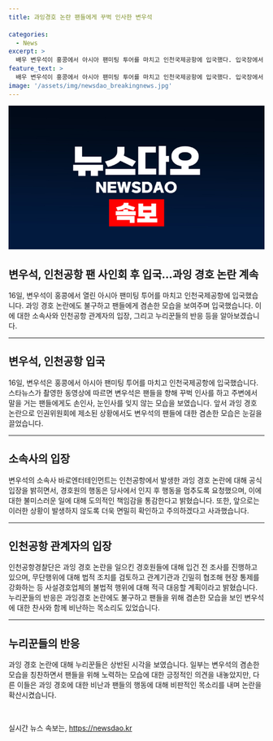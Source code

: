 ```yaml
---
title: 과잉경호 논란 팬들에게 꾸벅 인사한 변우석

categories:
  - News
excerpt: >
  배우 변우석이 홍콩에서 아시아 팬미팅 투어를 마치고 인천국제공항에 입국했다. 입국장에서 팬들에게 인사를 거는 모습이 포착됐다. 소속사는 과잉 경호 논란과 관련해 사과하고, 경호원들에 대한 법적 조치 검토 중이라고 전했다. 팬들은 공항을 찾은 변우석을 비난하고, 일부는 겸손한 모습을 칭찬했다.
feature_text: >
  배우 변우석이 홍콩에서 아시아 팬미팅 투어를 마치고 인천국제공항에 입국했다. 입국장에서 팬들에게 인사를 거는 모습이 포착됐다. 소속사는 과잉 경호 논란과 관련해 사과하고, 경호원들에 대한 법적 조치 검토 중이라고 전했다. 팬들은 공항을 찾은 변우석을 비난하고, 일부는 겸손한 모습을 칭찬했다.
image: '/assets/img/newsdao_breakingnews.jpg'
---
```


<p><img src="/assets/img/newsdao_breakingnews.jpg" alt="cryptoinkorea 속보" /></p>

<h2>변우석, 인천공항 팬 사인회 후 입국…과잉 경호 논란 계속</h2>

<p data-ke-size="size16">16일, 변우석이 홍콩에서 열린 아시아 팬미팅 투어를 마치고 인천국제공항에 입국했습니다. 과잉 경호 논란에도 불구하고 팬들에게 겸손한 모습을 보여주며 입국했습니다. 이에 대한 소속사와 인천공항 관계자의 입장, 그리고 누리꾼들의 반응 등을 알아보겠습니다.</p>

<hr>

<h2 data-ke-size="size26">변우석, 인천공항 입국</h2>

<p>16일, 변우석은 홍콩에서 아시아 팬미팅 투어를 마치고 인천국제공항에 입국했습니다. 스타뉴스가 촬영한 동영상에 따르면 변우석은 팬들을 향해 꾸벅 인사를 하고 주변에서 말을 거는 팬들에게도 손인사, 눈인사를 잊지 않는 모습을 보였습니다. 앞서 과잉 경호 논란으로 인권위원회에 제소된 상황에서도 변우석의 팬들에 대한 겸손한 모습은 눈길을 끌었습니다.</p>

<hr>

<h2 data-ke-size="size26">소속사의 입장</h2>

<p>변우석의 소속사 바로엔터테인먼트는 인천공항에서 발생한 과잉 경호 논란에 대해 공식 입장을 밝히면서, 경호원의 행동은 당사에서 인지 후 행동을 멈추도록 요청했으며, 이에 대한 불미스러운 일에 대해 도의적인 책임감을 통감한다고 밝혔습니다. 또한, 앞으로는 이러한 상황이 발생하지 않도록 더욱 면밀히 확인하고 주의하겠다고 사과했습니다.</p>

<hr>

<h2 data-ke-size="size26">인천공항 관계자의 입장</h2>

<p>인천공항경찰단은 과잉 경호 논란을 일으킨 경호원들에 대해 입건 전 조사를 진행하고 있으며, 무단행위에 대해 법적 조치를 검토하고 관계기관과 긴밀히 협조해 현장 통제를 강화하는 등 사설경호업체의 불법적 행위에 대해 적극 대응할 계획이라고 밝혔습니다. 누리꾼들의 반응은 과잉경호 논란에도 불구하고 팬들을 위해 겸손한 모습을 보인 변우석에 대한 찬사와 함께 비난하는 목소리도 있었습니다.</p>

<hr>

<h2 data-ke-size="size26">누리꾼들의 반응</h2>

<p>과잉 경호 논란에 대해 누리꾼들은 상반된 시각을 보였습니다. 일부는 변우석의 겸손한 모습을 칭찬하면서 팬들을 위해 노력하는 모습에 대한 긍정적인 의견을 내놓았지만, 다른 이들은 과잉 경호에 대한 비난과 팬들의 행동에 대해 비판적인 목소리를 내며 논란을 확산시켰습니다.</p>

<p data-ke-size="size16">&nbsp;</p>
실시간 뉴스 속보는, <a href="https://newsdao.kr" rel="dofollow">https://newsdao.kr</a>



